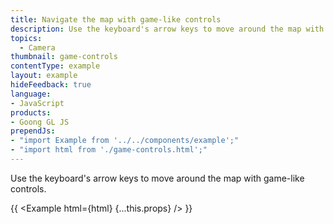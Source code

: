 ```yaml
---
title: Navigate the map with game-like controls
description: Use the keyboard's arrow keys to move around the map with game-like controls.
topics:
  - Camera
thumbnail: game-controls
contentType: example
layout: example
hideFeedback: true
language:
- JavaScript
products:
- Goong GL JS
prependJs:
- "import Example from '../../components/example';"
- "import html from './game-controls.html';"
---
```


Use the keyboard's arrow keys to move around the map with game-like controls.

{{ <Example html={html} {...this.props} /> }}
